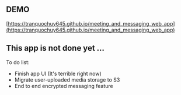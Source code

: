 ## DEMO
[https://tranquochuy645.github.io/meeting_and_messaging_web_app](https://tranquochuy645.github.io/meeting_and_messaging_web_app)

## This app is not done yet ...
To do list:
- Finish app UI (It's terrible right now)
- Migrate user-uploaded media storage to S3
- End to end encrypted messaging feature
